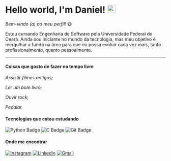 # Hello world, I'm Daniel!   <img src="https://i.imgur.com/u8HivgI.gif" width="25px">

 _Bem-vindo (a) ao meu perfil!_ :smile:
 
 Estou cursando Engenharia de Software pela Universidade Federal do Ceará. Ainda sou iniciante no mundo da tecnologia, mas meu objetivo é mergulhar a fundo na área  para que eu possa evoluir cada vez mais, tanto profissionalmente, quanto pessoalmente.
 
---
#### Coisas que gosto de fazer no tempo livre
   *Assistir filmes antigos;*
   
   *Ler um bom livro;*
   
   *Ouvir rock;*
   
   *Pedalar.*
   
#### Tecnologias que estou estudando

 ![Python Badge](https://img.shields.io/badge/Python-14354C?style=for-the-badge&logo=python&logoColor=white) 
 ![C Badge](https://img.shields.io/badge/C-00599C?style=for-the-badge&logo=c&logoColor=white) 
 ![Git Badge](https://img.shields.io/badge/Git-F05032?style=for-the-badge&logo=git&logoColor=white)
 
  #### Onde me encontrar
  
[![Instagram](https://img.shields.io/badge/Instagram-E4405F?style=for-the-badge&logo=instagram&logoColor=white)](https://www.instagram.com/danferds)
[![LinkedIn](https://img.shields.io/badge/LinkedIn-0077B5?style=for-the-badge&logo=linkedin&logoColor=whit)](https://www.linkedin.com/in/daniel-fer-dev)
[![Gmail](https://img.shields.io/badge/Gmail-D14836?style=for-the-badge&logo=gmail&logoColor=white)](mailto:daniel.dfs.es@gmail.com)
